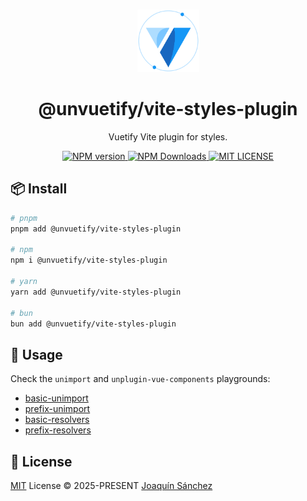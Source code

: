 <br>

<p align="center">
  <picture>
    <source media="(prefers-color-scheme: dark)" srcset="https://github.com/userquin/unvuetify-monorepo/blob/main/vuetify-logo-dark-atom.svg" height="100px" />
    <img height="100px" src="https://github.com/userquin/unvuetify-monorepo/blob/main/vuetify-logo-light-atom.svg">
  </picture>
</p>

<h1 align="center">@unvuetify/vite-styles-plugin</h1>

<p align="center">
Vuetify Vite plugin for styles.
</p>

<p align='center'>
<a href='https://www.npmjs.com/package/@unvuetify/vite-styles-plugin' target="__blank">
  <img src='https://img.shields.io/npm/v/@unvuetify/vite-styles-plugin.svg?style=flat&colorA=18181B&colorB=1867C0' alt="NPM version">
</a>
<a href="https://npm.chart.dev/@unvuetify/vite-styles-plugin" target="__blank">
  <img alt="NPM Downloads" src="https://img.shields.io/npm/dm/@unvuetify/vite-styles-plugin.svg?style=flat&colorA=18181B&colorB=1867C0">
</a>
<a href="https://github.com/userquin/unvuetify-monorepo/tree/main/LICENSE" target="__blank">
  <img alt="MIT LICENSE" src="https://img.shields.io/npm/l/@nuxt/fonts.svg?style=flat&colorA=18181B&colorB=1867C0">
</a>
</p>

## 📦 Install

```bash
# pnpm
pnpm add @unvuetify/vite-styles-plugin

# npm
npm i @unvuetify/vite-styles-plugin

# yarn
yarn add @unvuetify/vite-styles-plugin

# bun
bun add @unvuetify/vite-styles-plugin
```

## 🦄 Usage

Check the `unimport` and `unplugin-vue-components` playgrounds:
- [basic-unimport](https://github.com/userquin/unvuetify-monorepo/tree/main/playgrounds/basic-unimport)
- [prefix-unimport](https://github.com/userquin/unvuetify-monorepo/tree/main/playgrounds/prefix-unimport)
- [basic-resolvers](https://github.com/userquin/unvuetify-monorepo/tree/main/playgrounds/basic-resolvers)
- [prefix-resolvers](https://github.com/userquin/unvuetify-monorepo/tree/main/playgrounds/prefix-resolvers)

## 📄 License

[MIT](https://github.com/userquin/unvuetify-monorepo/blob/main/LICENSE) License &copy; 2025-PRESENT [Joaquín Sánchez](https://github.com/userquin)
